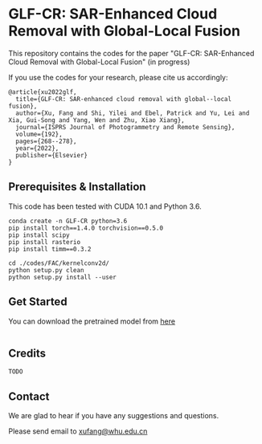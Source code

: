 # GLF-CR: SAR-Enhanced Cloud Removal with Global-Local Fusion

This repository contains the codes for the paper "GLF-CR: SAR-Enhanced Cloud Removal with Global-Local Fusion" (in progress)


If you use the codes for your research, please cite us accordingly:

```
@article{xu2022glf,
  title={GLF-CR: SAR-enhanced cloud removal with global--local fusion},
  author={Xu, Fang and Shi, Yilei and Ebel, Patrick and Yu, Lei and Xia, Gui-Song and Yang, Wen and Zhu, Xiao Xiang},
  journal={ISPRS Journal of Photogrammetry and Remote Sensing},
  volume={192},
  pages={268--278},
  year={2022},
  publisher={Elsevier}
}
```

## Prerequisites & Installation

This code has been tested with CUDA 10.1 and Python 3.6.

```
conda create -n GLF-CR python=3.6
pip install torch==1.4.0 torchvision==0.5.0
pip install scipy
pip install rasterio
pip install timm==0.3.2

cd ./codes/FAC/kernelconv2d/
python setup.py clean
python setup.py install --user
```

## Get Started
You can download the pretrained model from [here](https://drive.google.com/file/d/11EYrrqLzlqrDgrJNgIW7IY0nSz_S5y9Z/view?usp=sharing)

```

```



## Credits

```
TODO
```



## Contact

We are glad to hear if you have any suggestions and questions.

Please send email to xufang@whu.edu.cn
